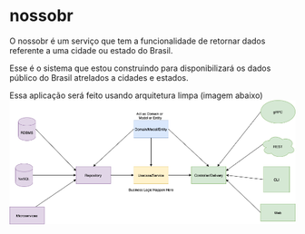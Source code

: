 # nossobr
O nossobr é um serviço que tem a funcionalidade de retornar dados referente a uma cidade ou estado do Brasil.

Esse é o sistema que estou construindo para disponibilizará os dados público do Brasil atrelados a cidades e estados.

Essa aplicação será feito usando arquitetura limpa (imagem abaixo) ![arquitetura limpa](./clean-arch.png "Arquitetura Limpa")
